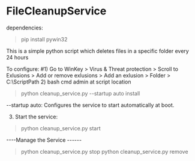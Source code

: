 # FileCleanupService

dependencies:
> pip install pywin32


This is a simple python script which deletes files in a specific folder every 24 hours

To configure:
#1) Go to WinKey > Virus & Threat protection > Scroll to Exlusions > Add or remove exlusions > Add an exlusion > Folder > C:\ScriptPath
2) bash cmd admin at script location
> python cleanup_service.py --startup auto install

--startup auto: Configures the service to start automatically at boot.

3) Start the service:
> python cleanup_service.py start

----Manage the Service ------
> python cleanup_service.py stop
> python cleanup_service.py remove
